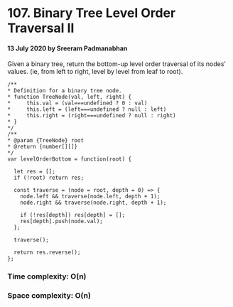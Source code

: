 # 107. Binary Tree Level Order Traversal II

#### 13 July 2020 by Sreeram Padmanabhan

Given a binary tree, return the bottom-up level order traversal of its nodes' values. (ie, from left to right, level by level from leaf to root).

    /**
    * Definition for a binary tree node.
    * function TreeNode(val, left, right) {
    *     this.val = (val===undefined ? 0 : val)
    *     this.left = (left===undefined ? null : left)
    *     this.right = (right===undefined ? null : right)
    * }
    */
    /**
    * @param {TreeNode} root
    * @return {number[][]}
    */
    var levelOrderBottom = function(root) {

      let res = [];
      if (!root) return res;

      const traverse = (node = root, depth = 0) => {
        node.left && traverse(node.left, depth + 1);
        node.right && traverse(node.right, depth + 1);

        if (!res[depth]) res[depth] = [];
        res[depth].push(node.val);
      };

      traverse();

      return res.reverse();
    };

### Time complexity: O(n)
### Space complexity: O(n)
